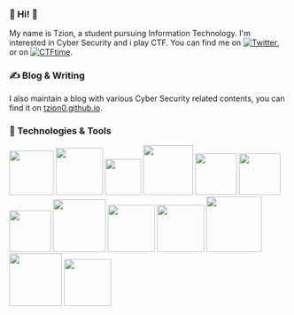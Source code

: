 ### 👻 Hi! 👋

My name is Tzion, a student pursuing Information Technology. I'm interested in Cyber Security and i play CTF. You can find me on [![Twitter][1.2]][1], or on [![CTFtime][2.2]][2].

### ✍️ Blog & Writing
I also maintain a blog with various Cyber Security related contents, you can find it on [tzion0.github.io](https://tzion0.github.io).

### 🔧 Technologies & Tools
<img src="https://img.shields.io/badge/OS-Linux-9cf?style=flat&logo=Debian&labelColor=black" width="80px"> <img src="https://img.shields.io/badge/Code-Python-9cf?style=flat&logo=python&labelColor=black" width="85px"> <img src="https://img.shields.io/badge/Code-C-9cf?style=flat&logo=C&labelColor=black" width="65px"> <img src="https://img.shields.io/badge/Code-Assembly-9cf?style=flat&logo=AssemblyScript&labelColor=black" width="90px"> <img src="https://img.shields.io/badge/Code-HTML-9cf?style=flat&logo=HTML5&labelColor=black" width="75px"> <img src="https://img.shields.io/badge/Code-CSS-9cf?style=flat&logo=CSS%20Wizardry&labelColor=black" width="75px"> <img src="https://img.shields.io/badge/Code-PHP-9cf?style=flat&logo=PHP&labelColor=black" width="75px"> <img src="https://img.shields.io/badge/Code-Javascript-9cf?style=flat&logo=JavaScript&labelColor=black" width="95px"> <img src="https://img.shields.io/badge/Shell-Bash-9cf?style=flat&logo=GNU%20Bash&labelColor=black" width="85px"> <img src="https://img.shields.io/badge/Note-Joplin-9cf?style=flat&logo=Joplin&labelColor=black" width="85px"> <img src="https://img.shields.io/badge/Editor-Sublime%20Text-9cf?style=flat&logo=Sublime%20Text&labelColor=black" width="100px"> <img src="https://img.shields.io/badge/Browser-Firefox-9cf?style=flat&logo=Firefox%20Browser&labelColor=black" width="95px"> <img src="https://img.shields.io/badge/VM-VirtualBox-9cf?style=flat&logo=VirtualBox&labelColor=black" width="85px">


<!-- Icons -->

[1.2]: https://github.com/Tzion0/Tzion0/tree/main/icons/twitter.png (twitter icon without padding)
[2.2]: https://github.com/Tzion0/Tzion0/tree/main/icons/linkedin-3-16.png (LinkedIn icon without padding)

<!-- Links to your social media accounts -->

[1]: https://twitter.com/Tzion0
[2]: https://ctftime.org/team/144469


